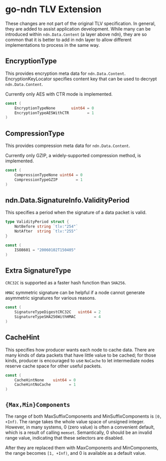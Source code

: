 # go-ndn TLV Extension

These changes are not part of the original TLV specification. In general, they are added to assist application development. While many can be introduced within `ndn.Data.Content` (a layer above ndn), they are so common that it is better to add in ndn layer to allow different implementations to process in the same way.

## EncryptionType

This provides encryption meta data for `ndn.Data.Content`. EncryptionKeyLocator specifies content key that can be used to decrypt `ndn.Data.Content`.

Currently only AES with CTR mode is implemented.

```go
const (
	EncryptionTypeNone       uint64 = 0
	EncryptionTypeAESWithCTR        = 1
)
```


## CompressionType

This provides compression meta data for `ndn.Data.Content`.

Currently only GZIP, a widely-supported compression method, is implemented.

```go
const (
	CompressionTypeNone uint64 = 0
	CompressionTypeGZIP        = 1
)
```

## ndn.Data.SignatureInfo.ValidityPeriod

This specifies a period when the signature of a data packet is valid.

```go
type ValidityPeriod struct {
	NotBefore string `tlv:"254"`
	NotAfter  string `tlv:"255"`
}

const (
	ISO8601 = "20060102T150405"
)
```

## Extra SignatureType

`CRC32C` is supported as a faster hash function than `SHA256`.

`HMAC` symmetric signature can be helpful if a node cannot generate asymmetric signatures for various reasons.

```go
const (
	SignatureTypeDigestCRC32C   uint64 = 2
	SignatureTypeSHA256WithHMAC        = 4
)
```

## CacheHint

This specifies how producer wants each node to cache data. There are many kinds of data packets that have little value to be cached; for those kinds, producer is encouraged to use `NoCache` to let intermediate nodes reserve cache space for other useful packets.

```go
const (
	CacheHintNone    uint64 = 0
	CacheHintNoCache        = 1
)
```

## `{Max,Min}Components`

The range of both MaxSuffixComponents and MinSuffixComponents  is `[0, +Inf)`. The range takes the whole value space of unsigned integer. However, in many systems, 0 (zero value) is often a convenient default, which is a result of calling `memset`. Semantically, 0 should be an invalid range value, indicating that these selectors are disabled.

After they are replaced them with MaxComponents and MinComponents, the range becomes `[1, +Inf)`, and 0 is available as a default value.
